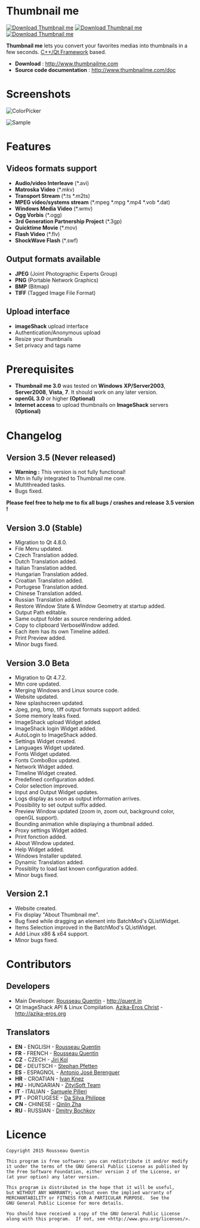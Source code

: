 # Thumbnail me

[![Download Thumbnail me](https://img.shields.io/sourceforge/dw/thumbnailme.svg)](https://sourceforge.net/projects/thumbnailme/files/latest/download)
[![Download Thumbnail me](https://img.shields.io/sourceforge/dm/thumbnailme.svg)](https://sourceforge.net/projects/thumbnailme/files/latest/download) [![Download Thumbnail me](https://img.shields.io/sourceforge/dt/thumbnailme.svg)](https://sourceforge.net/projects/thumbnailme/files/latest/download)

**Thumbnail me** lets you convert your favorites medias into thumbnails in a few seconds. [C++/Qt Framework](http://qt-project.org/) based.

- **Download** : http://www.thumbnailme.com
- **Source code documentation** : http://www.thumbnailme.com/doc

# Screenshots

![ColorPicker](http://www.thumbnailme.com/wp-content/themes/wp-coda/screenshots/02_ColorPicker.jpg)

![Sample](http://www.thumbnailme.com/wp-content/themes/wp-coda/screenshots/09_Sample.jpg)

# Features

##  Videos formats support

- **Audio/video Interleave** (*.avi)
- **Matroska Video** (*.mkv)
- **Transport Stream** (*.ts *.m2ts)
- **MPEG video/systems stream** (*.mpeg *.mpg *.mp4 *.vob *.dat)
- **Windows Media Video** (*.wmv)
- **Ogg Vorbis** (*.ogg)
- **3rd Generation Partnership Project** (*.3gp)
- **Quicktime Movie** (*.mov)
- **Flash Video** (*.flv)
- **ShockWave Flash** (*.swf)
    
## Output formats available

- **JPEG** (Joint Photographic Experts Group)
- **PNG** (Portable Network Graphics)
- **BMP** (Bitmap)
- **TIFF** (Tagged Image File Format)

## Upload interface

- **imageShack** upload interface
- Authentication/Anonymous upload
- Resize your thumbnails
- Set privacy and tags name

# Prerequisites

- **Thumbnail me 3.0** was tested on **Windows** **XP/Server2003**, **Server2008**, **Vista**, **7**. It should work on any later version.
- **openGL 3.0** or higher **(Optional)**
- **Internet access** to upload thumbnails on **ImageShack** servers **(Optional)**

# Changelog

## Version 3.5 (Never released)

- **Warning :** This version is not fully functional!
- Mtn in fully integrated to Thumbnail me core.
- Multithreaded tasks.
- Bugs fixed.

**Please feel free to help me to fix all bugs / crashes and release 3.5 version !**

## Version 3.0 (Stable)

- Migration to Qt 4.8.0.
- File Menu updated.
- Czech Translation added.
- Dutch Translation added.
- Italian Translation added.
- Hungarian Translation added.
- Croatian Translation added.
- Portugese Translation added.
- Chinese Translation added.
- Russian Translation added.
- Restore Window State & Window Geometry at startup added.
- Output Path editable.
- Same output folder as source rendering added.
- Copy to clipboard VerboseWindow added.
- Each item has its own Timeline added.
- Print Preview added.
- Minor bugs fixed.

## Version 3.0 Beta

- Migration to Qt 4.7.2.
- Mtn core updated.
- Merging Windows and Linux source code.
- Website updated.
- New splashscreen updated.
- Jpeg, png, bmp, tiff output formats support added.
- Some memory leaks fixed.
- ImageShack upload Widget added.
- ImageShack login Widget added.
- AutoLogin to ImageShack added.
- Settings Widget created.
- Languages Widget updated.
- Fonts Widget updated.
- Fonts ComboBox updated.
- Network Widget added.
- Timeline Widget created.
- Predefined configuration added.
- Color selection improved.
- Input and Output Widget updates.
- Logs display as soon as output information arrives.
- Possibility to set output suffix added.
- Preview Window updated (zoom in, zoom out, background color, openGL support).
- Bounding animation while displaying a thumbnail added.
- Proxy settings Widget added.
- Print fonction added.
- About Window updated.
- Help Widget added.
- Windows Installer updated.
- Dynamic Translation added.
- Possiblity to load last known configuration added.
- Minor bugs fixed.

## Version 2.1

- Website created.
- Fix display "About Thumbnail me".
- Bug fixed while dragging an element into BatchMod's QListWidget.
- Items Selection improved in the BatchMod's QListWidget.
- Add Linux x86 & x64 support.
- Minor bugs fixed. 

# Contributors

## Developers

- Main Developer. [Rousseau Quentin](https://github.com/kwent) - <http://quent.in>
- Qt ImageShack API & Linux Compilation. [Azika-Eros Christ](https://github.com/Supm4n) - <http://azika-eros.org>

## Translators

- **EN** - ENGLISH - [Rousseau Quentin](mailto:quentin.rousseau@thumbnailme.com)
- **FR** - FRENCH - [Rousseau Quentin](mailto:quentin.rousseau@thumbnailme.com)
- **CZ** - CZECH - [Jiri Kol](mailto:maav@seznam.cz)
- **DE** - DEUTSCH - [Stephan Pfetten](mailto:stephan_de@yahoo.com)
- **ES** - ESPAGNOL - [Antonio José Berenguer](mailto:anbever@gmail.com) 
- **HR** - CROATIAN - [Ivan Knez](mailto:kivan346@gmail.com)
- **HU** - HUNGARIAN - [ZityiSoft Team](mailto:zityisoft@gmail.com)
- **IT** - ITALIAN - [Samuele Pilleri](mailto:sammypillo96@gmail.com)
- **PT** - PORTUGESE - [Da Silva Philippe](mailto:contact@philippedasilva.fr)
- **CN** - CHINESE - [Qinlin Zha](mailto:quilin.zha@telecom-bretagne.eu)
- **RU** - RUSSIAN - [Dmitry Bochkov](mailto:translation@ukr.net)

# Licence

    Copyright 2015 Rousseau Quentin

    This program is free software: you can redistribute it and/or modify
    it under the terms of the GNU General Public License as published by
    the Free Software Foundation, either version 2 of the License, or
    (at your option) any later version.

    This program is distributed in the hope that it will be useful,
    but WITHOUT ANY WARRANTY; without even the implied warranty of
    MERCHANTABILITY or FITNESS FOR A PARTICULAR PURPOSE.  See the
    GNU General Public License for more details.

    You should have received a copy of the GNU General Public License
    along with this program.  If not, see <http://www.gnu.org/licenses/>.